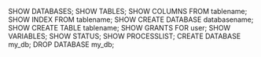 SHOW DATABASES;
SHOW TABLES;
SHOW COLUMNS FROM tablename;
SHOW INDEX FROM tablename;
SHOW CREATE DATABASE databasename;
SHOW CREATE TABLE tablename;
SHOW GRANTS FOR user;
SHOW VARIABLES;
SHOW STATUS;
SHOW PROCESSLIST;
CREATE DATABASE my_db;
DROP DATABASE my_db;